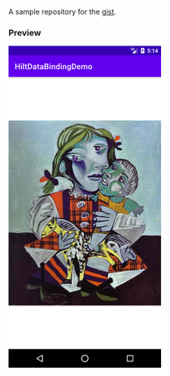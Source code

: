 A sample repository for the [gist](https://gist.github.com/nuhkoca/1bf28190dc71b00a2f32ce425f99924d#gistcomment-3638987).

### Preview

<img src="./preview.png" width=300>